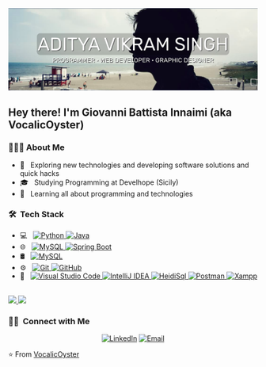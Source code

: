 <img src="https://raw.githubusercontent.com/AVS1508/AVS1508/master/assets/Aditya%20Vikram%20Singh%20Banner.png">

<h2> Hey there! I'm Giovanni Battista Innaimi (aka VocalicOyster)</h2>

<h3> 👨🏻‍💻 About Me </h3>

- 🤔 &nbsp; Exploring new technologies and developing software solutions and quick hacks
- 🎓 &nbsp; Studying Programming at Develhope (Sicily)
- 🌱 &nbsp; Learning all about programming and technologies

<h3> 🛠 &nbsp;Tech Stack</h3>

- 💻 &nbsp;
  <a href="https://www.python.org" target="_blank">
    <img src="https://img.shields.io/badge/-Python-333333?style=flat&logo=python" alt="Python">
  </a>
  <a href="https://www.oracle.com/java/" target="_blank">
    <img src="https://img.shields.io/badge/JAVA-gray?logo=stackedit&logoColor=black" alt="Java">
  </a>
- 🌐 &nbsp;
  <a href="https://hibernate.org/" target="_blank">
    <img src="https://img.shields.io/badge/-MySQL-333333?style=flat&logo=mysql" alt="MySQL">
  </a>
  <a href="https://spring.io/projects/spring-boot" target="_blank">
    <img src="https://img.shields.io/badge/Spring_Boot-gray?logo=springboot&logoColor=white" alt="Spring Boot">
  </a>
- 🛢 &nbsp;
  <a href="https://www.mysql.com/" target="_blank">
    <img src="https://img.shields.io/badge/-MySQL-333333?style=flat&logo=mysql" alt="MySQL">
  </a>
- ⚙️ &nbsp;
  <a href="https://git-scm.com/" target="_blank">
    <img src="https://img.shields.io/badge/-Git-333333?style=flat&logo=git" alt="Git">
  </a>
  <a href="https://github.com/" target="_blank">
    <img src="https://img.shields.io/badge/-GitHub-333333?style=flat&logo=github" alt="GitHub">
  </a>
- 🔧 &nbsp;
  <a href="https://code.visualstudio.com/" target="_blank">
    <img src="https://img.shields.io/badge/-Visual%20Studio%20Code-333333?style=flat&logo=visual-studio-code&logoColor=007ACC" alt="Visual Studio Code">
  </a>
  <a href="https://www.jetbrains.com/idea/" target="_blank">
    <img src="https://img.shields.io/badge/IntelliJ_IDEA-gray?logo=intellijidea&logoColor=white" alt="IntelliJ IDEA">
  </a>
  <a href="https://www.heidisql.com/" target="_blank">
    <img src="https://img.shields.io/badge/HeidiSql-gray?logo=mysql&logoColor=white" alt="HeidiSql">
  </a>
  <a href="https://www.postman.com/" target="_blank">
    <img src="https://img.shields.io/badge/Postman-gray?logo=postman&logoColor=white" alt="Postman">
  </a>
  <a href="https://www.apachefriends.org/index.html" target="_blank">
    <img src="https://img.shields.io/badge/Xampp-gray?logo=xampp&logoColor=white" alt="Xampp">
  </a>

<br/>

<a href="https://github.com/VocalicOyster">
  <img height="180em" src="https://github-readme-stats.vercel.app/api?username=VocalicOyster&theme=buefy&show_icons=true" />
  <img height="180em" src="https://github-readme-stats.vercel.app/api/top-langs/?username=VocalicOyster&theme=buefy&layout=compact" />
</a>

<br/>

<h3> 🤝🏻 &nbsp;Connect with Me </h3>

<p align="center">
<a href="https://www.linkedin.com/in/giovanni-innaimi/"><img alt="LinkedIn" src="https://img.shields.io/badge/LinkedIn-Giovanni_Battista%20Innaimi%20-blue?style=flat-square&logo=linkedin"></a>
<a href="mailto:giovanni.innaimi@protonmail.com"><img alt="Email" src="https://img.shields.io/badge/Email-giovanni.innaimi@protonmail.com-blue?style=flat-square&logo=protonmail"></a>
</p>

⭐️ From [VocalicOyster](https://github.com/VocalicOyster)
